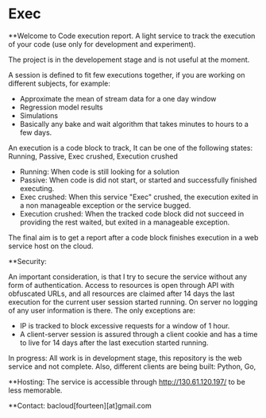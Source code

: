 # Exec


**Welcome to Code execution report. A light service to track the execution of your code (use only for development and experiment).

The project is in the developement stage and is not useful at the moment.

A session is defined to fit few executions together, if you are working on different subjects, for example: 

- Approximate the mean of stream data for a one day window
- Regression model results
- Simulations
- Basically any bake and wait algorithm that takes minutes to hours to a few days.

An execution is a code block to track, It can be one of the following states: Running, Passive, Exec crushed, Execution crushed

- Running: When code is still looking for a solution
- Passive: When code is did not start, or started and successfully finished executing.
- Exec crushed: When this service "Exec" crushed, the execution exited in a non manageable exception or the service bugged.
- Execution crushed: When the tracked code block did not succeed in providing the rest waited, but exited in a manageable exception. 

The final aim is to get a report after a code block finishes execution in a web service host on the cloud. 

**Security: 

An important consideration, is that I try to secure the service without any form of authentication. Access to resources is open through API with obfuscated URLs, and all resources are claimed after 14 days the last execution for the current user session started running. On server no logging of any user information is there. The only exceptions are:

- IP is tracked to block excessive requests for a window of 1 hour. 
- A client-server session is assured through a client cookie and has a time to live for 14 days after the last execution started running.

In progress:
All work is in development stage, this repository is the web service and not complete. Also, different clients are being built: Python, Go, 

**Hosting:
The service is accessible through http://130.61.120.197/ to be less memorable.

**Contact:
bacloud[fourteen][at]gmail.com

